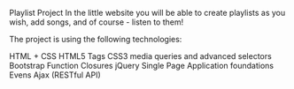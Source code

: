 Playlist Project
In the little website you will be able to create playlists as you wish, add songs, and of course - listen to them!

The project is using the following technologies:

HTML + CSS
HTML5 Tags
CSS3 media queries and advanced selectors
Bootstrap
Function Closures
jQuery
Single Page Application foundations
Evens
Ajax (RESTful API)


